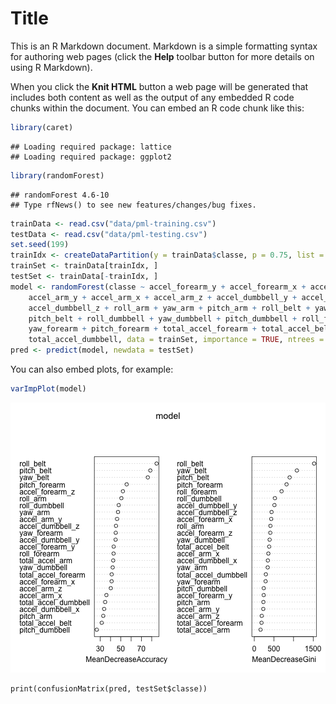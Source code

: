 Title
========================================================

This is an R Markdown document. Markdown is a simple formatting syntax for authoring web pages (click the **Help** toolbar button for more details on using R Markdown).

When you click the **Knit HTML** button a web page will be generated that includes both content as well as the output of any embedded R code chunks within the document. You can embed an R code chunk like this:


```r
library(caret)
```

```
## Loading required package: lattice
## Loading required package: ggplot2
```

```r
library(randomForest)
```

```
## randomForest 4.6-10
## Type rfNews() to see new features/changes/bug fixes.
```

```r
trainData <- read.csv("data/pml-training.csv")
testData <- read.csv("data/pml-testing.csv")
set.seed(199)
trainIdx <- createDataPartition(y = trainData$classe, p = 0.75, list = FALSE)
trainSet <- trainData[trainIdx, ]
testSet <- trainData[-trainIdx, ]
model <- randomForest(classe ~ accel_forearm_y + accel_forearm_x + accel_forearm_z + 
    accel_arm_y + accel_arm_x + accel_arm_z + accel_dumbbell_y + accel_dumbbell_x + 
    accel_dumbbell_z + roll_arm + yaw_arm + pitch_arm + roll_belt + yaw_belt + 
    pitch_belt + roll_dumbbell + yaw_dumbbell + pitch_dumbbell + roll_forearm + 
    yaw_forearm + pitch_forearm + total_accel_forearm + total_accel_belt + total_accel_arm + 
    total_accel_dumbbell, data = trainSet, importance = TRUE, ntrees = 200)
pred <- predict(model, newdata = testSet)
```


You can also embed plots, for example:


```r
varImpPlot(model)
```

![plot of chunk unnamed-chunk-2](figure/unnamed-chunk-2.png) 


```
print(confusionMatrix(pred, testSet$classe))
```



